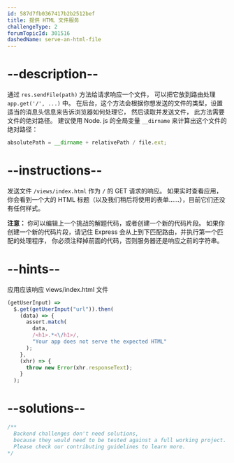 ```yaml
---
id: 587d7fb0367417b2b2512bef
title: 提供 HTML 文件服务
challengeType: 2
forumTopicId: 301516
dashedName: serve-an-html-file
---
```


# --description--

通过 `res.sendFile(path)` 方法给请求响应一个文件， 可以把它放到路由处理 `app.get('/', ...)` 中。 在后台，这个方法会根据你想发送的文件的类型，设置适当的消息头信息来告诉浏览器如何处理它， 然后读取并发送文件， 此方法需要文件的绝对路径。 建议使用 Node. js 的全局变量 `__dirname` 来计算出这个文件的绝对路径：

```js
absolutePath = __dirname + relativePath / file.ext;
```

# --instructions--

发送文件 `/views/index.html` 作为 `/` 的 GET 请求的响应。 如果实时查看应用，你会看到一个大的 HTML 标题（以及我们稍后将使用的表单……），目前它们还没有任何样式。

**注意：** 你可以编辑上一个挑战的解题代码，或者创建一个新的代码片段。 如果你创建一个新的代码片段，请记住 Express 会从上到下匹配路由，并执行第一个匹配的处理程序， 你必须注释掉前面的代码，否则服务器还是响应之前的字符串。

# --hints--

应用应该响应 views/index.html 文件

```js
(getUserInput) =>
  $.get(getUserInput("url")).then(
    (data) => {
      assert.match(
        data,
        /<h1>.*<\/h1>/,
        "Your app does not serve the expected HTML"
      );
    },
    (xhr) => {
      throw new Error(xhr.responseText);
    }
  );
```

# --solutions--

```js
/**
  Backend challenges don't need solutions, 
  because they would need to be tested against a full working project. 
  Please check our contributing guidelines to learn more.
*/
```
